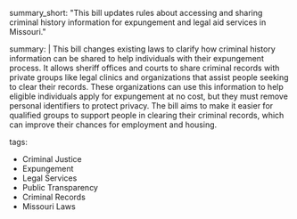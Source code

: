 summary_short: "This bill updates rules about accessing and sharing criminal history information for expungement and legal aid services in Missouri."

summary: |
  This bill changes existing laws to clarify how criminal history information can be shared to help individuals with their expungement process. It allows sheriff offices and courts to share criminal records with private groups like legal clinics and organizations that assist people seeking to clear their records. These organizations can use this information to help eligible individuals apply for expungement at no cost, but they must remove personal identifiers to protect privacy. The bill aims to make it easier for qualified groups to support people in clearing their criminal records, which can improve their chances for employment and housing.

tags:
  - Criminal Justice
  - Expungement
  - Legal Services
  - Public Transparency
  - Criminal Records
  - Missouri Laws
